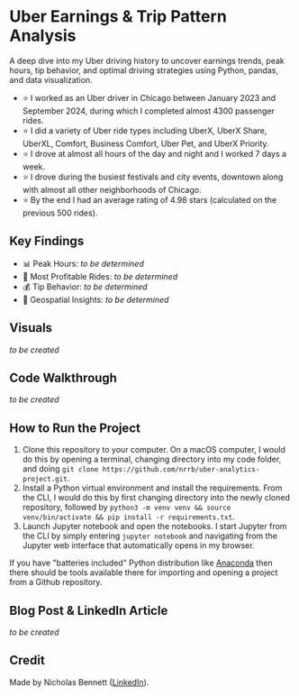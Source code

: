 # Uber Earnings & Trip Pattern Analysis

A deep dive into my Uber driving history to uncover earnings trends, peak hours, tip behavior, and optimal driving strategies using Python, pandas, and data visualization.

- ⭐️ I worked as an Uber driver in Chicago between January 2023 and September 2024, during which I completed almost 4300 passenger rides.
- ⭐️ I did a variety of Uber ride types including UberX, UberX Share, UberXL, Comfort, Business Comfort, Uber Pet, and UberX Priority.
- ⭐️ I drove at almost all hours of the day and night and I worked 7 days a week.
- ⭐️ I drove during the busiest festivals and city events, downtown along with almost all other neighborhoods of Chicago.
- ⭐️ By the end I had an average rating of 4.98 stars (calculated on the previous 500 rides).

## Key Findings

* 📊 Peak Hours: _to be determined_
* 🚖 Most Profitable Rides: _to be determined_
* 💰 Tip Behavior: _to be determined_
* 📍 Geospatial Insights: _to be determined_

## Visuals

_to be created_

## Code Walkthrough

_to be created_

## How to Run the Project

1. Clone this repository to your computer. On a macOS computer, I would do this by opening a terminal, changing directory into my code folder, and doing `git clone https://github.com/nrrb/uber-analytics-project.git`.
2. Install a Python virtual environment and install the requirements. From the CLI, I would do this by first changing directory into the newly cloned repository, followed by `python3 -m venv venv && source venv/bin/activate && pip install -r requirements.txt`. 
3. Launch Jupyter notebook and open the notebooks. I start Jupyter from the CLI by simply entering `jupyter notebook` and navigating from the Jupyter web interface that automatically opens in my browser.

If you have "batteries included" Python distribution like [Anaconda](https://www.anaconda.com/) then there should be tools available there for importing and opening a project from a Github repository.

## Blog Post & LinkedIn Article

_to be created_

## Credit

Made by Nicholas Bennett ([LinkedIn](https://www.linkedin.com/in/nicholasrrbennett)).
